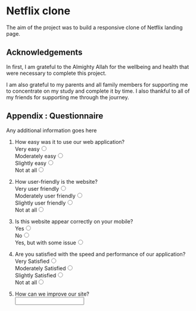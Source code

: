 # Netflix clone
The aim of the  project  was to  build  a responsive clone of Netflix landing page.
<br>

## Acknowledgements

In first, I am grateful to the Almighty Allah for the wellbeing and health that were necessary to complete this project.<br>

I am  also  grateful  to  my  parents  and  all  family  members  for  supporting  me  to concentrate on my study and complete it by time. I also thankful to all of my friends for supporting me through the journey.

## Appendix : Questionnaire

Any additional information goes here<br>
1. How easy was it to use our web application?<br>
<label>Very easy<input type="radio"></label><br>
<label>Moderately easy<input type="radio"></label><br>
<label>Slightly easy<input type="radio"></label><br>
<label>Not at all<input type="radio"></label><br>

2.  How user-friendly is the website?<br>
<label>Very user friendly<input type="radio"></label><br>
<label>Moderately user friendly<input type="radio"></label><br>
<label>Slightly user friendly<input type="radio"></label><br>
<label>Not at all<input type="radio"></label><br>

3. Is this website appear correctly on your mobile?<br>
<label>Yes<input type="radio"></label><br>
<label>No<input type="radio"></label><br>
<label>Yes, but with some issue<input type="radio"></label><br>

4. Are you satisfied with the speed and performance of our application?<br>
<label>Very Satisfied<input type="radio"></label><br>
<label>Moderately Satisfied<input type="radio"></label><br>
<label>Slightly Satisfied<input type="radio"></label><br>
<label>Not at all<input type="radio"></label><br>

5. How can we improve our site?<br>
<label><input type="text"></label><br>
